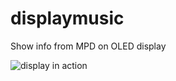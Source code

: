# displaymusic
Show info from MPD on OLED display


![display in action](../master/doc/oled_display.jpg)

